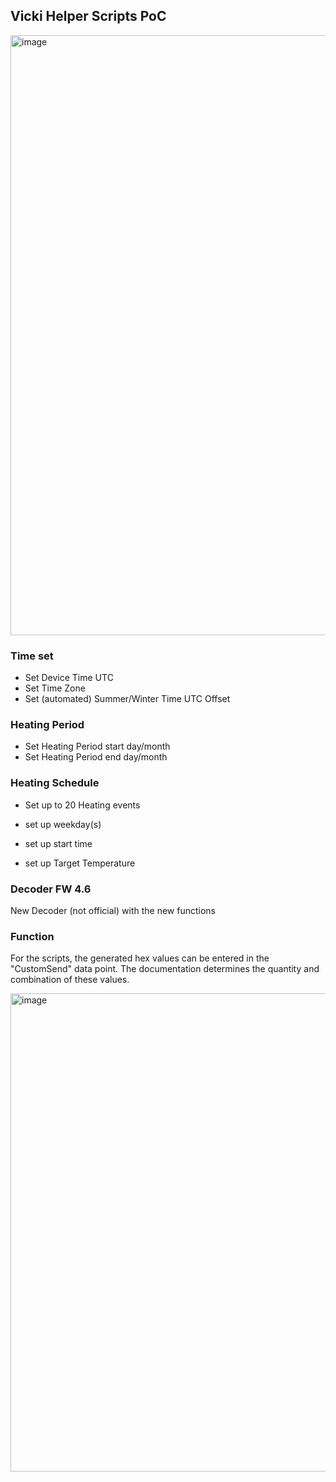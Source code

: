 ## Vicki Helper Scripts PoC


<img width="1280" height="960" alt="image" src="https://github.com/user-attachments/assets/cb0302a9-77b0-494d-9f84-b7c4eda6a282" />


### Time set 
- Set Device Time UTC
- Set Time Zone
- Set (automated) Summer/Winter Time UTC Offset


### Heating Period
- Set Heating Period start day/month
- Set Heating Period end day/month


### Heating Schedule
- Set up to 20 Heating events

- set up weekday(s)
- set up start time
- set up Target Temperature

### Decoder FW 4.6

New Decoder (not official) with the new functions

### Function
For the scripts, the generated hex values ​​can be entered in the "CustomSend" data point. 
The documentation determines the quantity and combination of these values.

<img width="1384" height="765" alt="image" src="https://github.com/user-attachments/assets/1795c9f4-0a42-4978-8d78-328534fc841b" />


